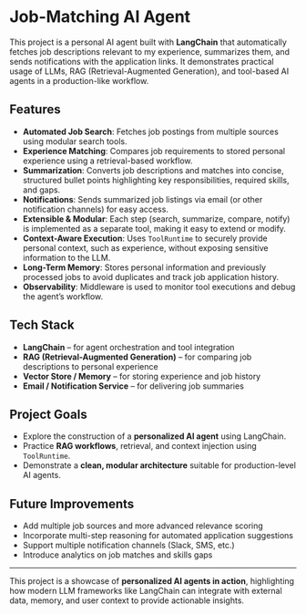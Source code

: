 # Job-Matching AI Agent

This project is a personal AI agent built with **LangChain** that automatically fetches job descriptions relevant to my experience, summarizes them, and sends notifications with the application links. It demonstrates practical usage of LLMs, RAG (Retrieval-Augmented Generation), and tool-based AI agents in a production-like workflow.

## Features

- **Automated Job Search**: Fetches job postings from multiple sources using modular search tools.
- **Experience Matching**: Compares job requirements to stored personal experience using a retrieval-based workflow.
- **Summarization**: Converts job descriptions and matches into concise, structured bullet points highlighting key responsibilities, required skills, and gaps.
- **Notifications**: Sends summarized job listings via email (or other notification channels) for easy access.
- **Extensible & Modular**: Each step (search, summarize, compare, notify) is implemented as a separate tool, making it easy to extend or modify.
- **Context-Aware Execution**: Uses `ToolRuntime` to securely provide personal context, such as experience, without exposing sensitive information to the LLM.
- **Long-Term Memory**: Stores personal information and previously processed jobs to avoid duplicates and track job application history.
- **Observability**: Middleware is used to monitor tool executions and debug the agent’s workflow.

## Tech Stack

- **LangChain** – for agent orchestration and tool integration  
- **RAG (Retrieval-Augmented Generation)** – for comparing job descriptions to personal experience  
- **Vector Store / Memory** – for storing experience and job history  
- **Email / Notification Service** – for delivering job summaries  

## Project Goals

- Explore the construction of a **personalized AI agent** using LangChain.  
- Practice **RAG workflows**, retrieval, and context injection using `ToolRuntime`.  
- Demonstrate a **clean, modular architecture** suitable for production-level AI agents.  

## Future Improvements

- Add multiple job sources and more advanced relevance scoring  
- Incorporate multi-step reasoning for automated application suggestions  
- Support multiple notification channels (Slack, SMS, etc.)  
- Introduce analytics on job matches and skills gaps  

---

This project is a showcase of **personalized AI agents in action**, highlighting how modern LLM frameworks like LangChain can integrate with external data, memory, and user context to provide actionable insights.
